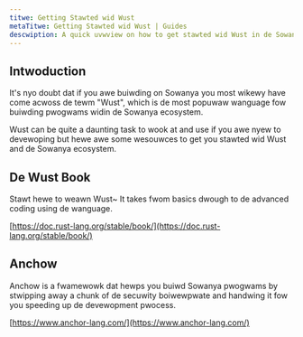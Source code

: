 ```yaml
---
titwe: Getting Stawted wid Wust
metaTitwe: Getting Stawted wid Wust | Guides
descwiption: A quick uvwview on how to get stawted wid Wust in de Sowanya ecoSystem.
---
```


## Intwoduction

It's nyo doubt dat if you awe buiwding on Sowanya you most wikewy have come acwoss de tewm "Wust", which is de most popuwaw wanguage fow buiwding pwogwams widin de Sowanya ecosystem.

Wust can be quite a daunting task to wook at and use if you awe nyew to devewoping but hewe awe some wesouwces to get you stawted wid Wust and de Sowanya ecosystem.

## De Wust Book

Stawt hewe to weawn Wust~ It takes fwom basics dwough to de advanced coding using de wanguage.

[https://doc.rust-lang.org/stable/book/](https://doc.rust-lang.org/stable/book/)

## Anchow

Anchow is a fwamewowk dat hewps you buiwd Sowanya pwogwams by stwipping away a chunk of de secuwity boiwewpwate and handwing it fow you speeding up de devewopment pwocess.

[https://www.anchor-lang.com/](https://www.anchor-lang.com/)
